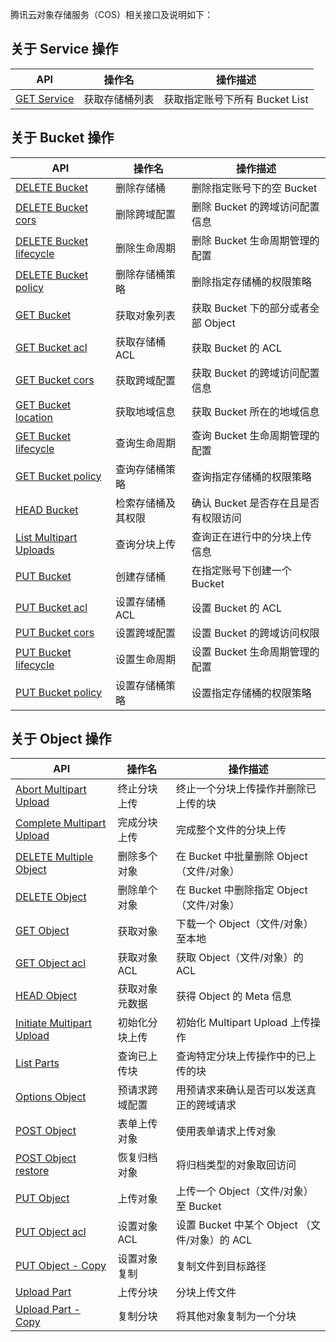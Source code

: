 腾讯云对象存储服务（COS）相关接口及说明如下：

## 关于 Service 操作
| API                                      | 操作名   | 操作描述            |
| ---------------------------------------- | ----- | --------------- |
| [GET Service](https://cloud.tencent.com/document/product/436/8291) | 获取存储桶列表 | 获取指定账号下所有 Bucket List |

## 关于 Bucket 操作

| API                                      | 操作名       | 操作描述                        |
| ---------------------------------------- | --------- | --------------------------- |
| [DELETE Bucket](https://cloud.tencent.com/document/product/436/7732) | 删除存储桶     | 删除指定账号下的空 Bucket             |
| [DELETE Bucket cors](https://cloud.tencent.com/document/product/436/8283) | 删除跨域配置    | 删除 Bucket 的跨域访问配置信息         |
| [DELETE Bucket lifecycle](https://cloud.tencent.com/document/product/436/8284) | 删除生命周期    | 删除 Bucket 生命周期管理的配置                 |
|[DELETE Bucket policy](https://cloud.tencent.com/document/product/436/8285)  |  删除存储桶策略 |删除指定存储桶的权限策略|
| [GET Bucket](https://cloud.tencent.com/document/product/436/7734) | 获取对象列表      | 获取 Bucket 下的部分或者全部 Object |
| [GET Bucket acl](https://cloud.tencent.com/document/product/436/7733) | 获取存储桶 ACL | 获取 Bucket 的 ACL           |
| [GET Bucket cors](https://cloud.tencent.com/document/product/436/8274) | 获取跨域配置    | 获取 Bucket 的跨域访问配置信息         |
| [GET Bucket location](https://cloud.tencent.com/document/product/436/8275) | 获取地域信息      | 获取 Bucket 所在的地域信息           |
| [GET Bucket lifecycle](https://cloud.tencent.com/document/product/436/8278) | 查询生命周期    | 查询 Bucket 生命周期管理的配置                 |
|  [GET Bucket policy](https://cloud.tencent.com/document/product/436/8276)  | 查询存储桶策略 | 查询指定存储桶的权限策略
| [HEAD Bucket](https://cloud.tencent.com/document/product/436/7735) | 检索存储桶及其权限   | 确认 Bucket 是否存在且是否有权限访问        |
| [List Multipart Uploads](https://cloud.tencent.com/document/product/436/7736) | 查询分块上传    | 查询正在进行中的分块上传信息              |
| [PUT Bucket](https://cloud.tencent.com/document/product/436/7738) | 创建存储桶     | 在指定账号下创建一个 Bucket           |
| [PUT Bucket acl](https://cloud.tencent.com/document/product/436/7737) | 设置存储桶 ACL | 设置 Bucket 的 ACL           |
| [PUT Bucket cors](https://cloud.tencent.com/document/product/436/8279) | 设置跨域配置    | 设置 Bucket 的跨域访问权限           |
| [PUT Bucket lifecycle](https://cloud.tencent.com/document/product/436/8280) | 设置生命周期    | 设置 Bucket 生命周期管理的配置                 |
| [ PUT Bucket policy](https://cloud.tencent.com/document/product/436/8282) | 设置存储桶策略 | 设置指定存储桶的权限策略 |

## 关于 Object 操作

| API                                      | 操作名      | 操作描述                                 |
| ---------------------------------------- | -------- | ------------------------------------ |
| [Abort Multipart Upload](https://cloud.tencent.com/document/product/436/7740) | 终止分块上传   | 终止一个分块上传操作并删除已上传的块                 |
| [Complete Multipart Upload](https://cloud.tencent.com/document/product/436/7742) | 完成分块上传   | 完成整个文件的分块上传                          |
| [DELETE Multiple Object](https://cloud.tencent.com/document/product/436/8289) | 删除多个对象   | 在 Bucket 中批量删除 Object （文件/对象）        |
| [DELETE Object](https://cloud.tencent.com/document/product/436/7743) | 删除单个对象   | 在 Bucket 中删除指定 Object （文件/对象）        |
| [GET Object](https://cloud.tencent.com/document/product/436/7753) | 获取对象     | 下载一个 Object（文件/对象）至本地                |
| [GET Object acl](https://cloud.tencent.com/document/product/436/7744) | 获取对象 ACL | 获取 Object（文件/对象）的 ACL              |
| [HEAD Object](https://cloud.tencent.com/document/product/436/7745) | 获取对象元数据  | 获得 Object 的 Meta 信息                  |
| [Initiate Multipart Upload](https://cloud.tencent.com/document/product/436/7746) | 初始化分块上传  | 初始化 Multipart Upload 上传操作            |
| [List Parts](https://cloud.tencent.com/document/product/436/7747) | 查询已上传块     | 查询特定分块上传操作中的已上传的块                    |
| [Options Object](https://cloud.tencent.com/document/product/436/8288) | 预请求跨域配置   | 用预请求来确认是否可以发送真正的跨域请求                    |
|[POST Object](https://cloud.tencent.com/document/product/436/14690) |  表单上传对象 | 使用表单请求上传对象 |
|[POST Object restore](https://cloud.tencent.com/document/product/436/12633) | 恢复归档对象 | 将归档类型的对象取回访问 |
| [PUT Object](https://cloud.tencent.com/document/product/436/7749) | 上传对象     | 上传一个 Object（文件/对象）至 Bucket         |
| [PUT Object acl](https://cloud.tencent.com/document/product/436/7748) | 设置对象 ACL | 设置 Bucket 中某个 Object （文件/对象）的 ACL             |
| [PUT Object - Copy](https://cloud.tencent.com/document/product/436/10881) | 设置对象复制     | 复制文件到目标路径                   |
| [Upload Part](https://cloud.tencent.com/document/product/436/7750) | 上传分块     | 分块上传文件                               |
| [Upload Part - Copy](https://cloud.tencent.com/document/product/436/8287) | 复制分块 |  将其他对象复制为一个分块|
